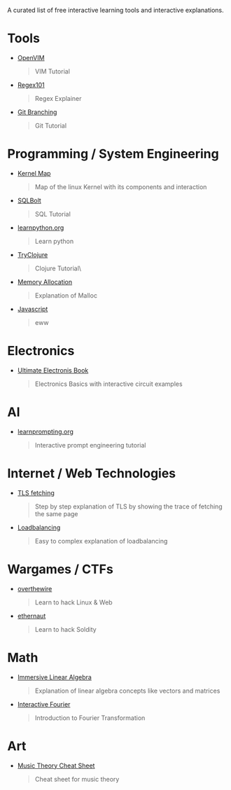 A curated list of free interactive learning tools and interactive explanations.

# Tools
 - [OpenVIM](https://www.openvim.com/)
   > VIM Tutorial
 - [Regex101](https://regex101.com)
   > Regex Explainer
 - [Git Branching](https://learngitbranching.js.org/)
   > Git Tutorial

 
# Programming / System Engineering
 - [Kernel Map](https://makelinux.github.io/kernel/map/)
   > Map of the linux Kernel with its components and interaction
 - [SQLBolt](https://news.ycombinator.com/item?id=27842067)
   > SQL Tutorial
 - [learnpython.org](https://www.learnpython.org/)  
   > Learn python
 - [TryClojure](https://tryclojure.org/)
   > Clojure Tutorial\
 - [Memory Allocation](https://samwho.dev/memory-allocation/)
   > Explanation of Malloc

 - [Javascript](https://javascript.info/)
   > eww

# Electronics
 - [Ultimate Electronis Book](https://ultimateelectronicsbook.com)
   > Electronics Basics with interactive circuit examples
   
# AI
 - [learnprompting.org](https://learnprompting.org/)
    > Interactive prompt engineering tutorial


# Internet / Web Technologies
 - [TLS fetching](https://subtls.pages.dev/)
    > Step by step explanation of TLS by showing the trace of fetching the same page
 - [Loadbalancing](https://samwho.dev/load-balancing/)
    > Easy to complex explanation of loadbalancing
    


# Wargames / CTFs
 - [overthewire](https://overthewire.org/wargames/)  
   > Learn to hack Linux & Web
 - [ethernaut](https://ethernaut.openzeppelin.com/)  
   > Learn to hack Soldity

# Math
  - [Immersive Linear Algebra](http://immersivemath.com/ila/index.html)
    > Explanation of linear algebra concepts like vectors and matrices
  - [Interactive Fourier](https://www.jezzamon.com/fourier/)
    > Introduction to Fourier Transformation

# Art
  - [Music Theory Cheat Sheet](https://muted.io/cheat-sheet/)
    > Cheat sheet for music theory
